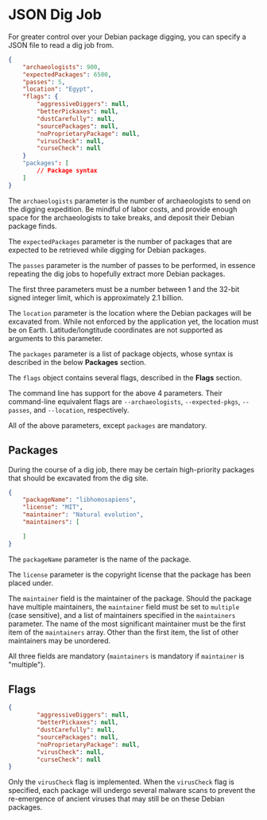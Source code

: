 # JSON Dig Job
For greater control over your Debian package digging, you can specify a
JSON file to read a dig job from.


```json
{
    "archaeologists": 900,
    "expectedPackages": 6500,
    "passes": 5,
    "location": "Egypt",
    "flags": {
        "aggressiveDiggers": null,
        "betterPickaxes": null,
        "dustCarefully": null,
        "sourcePackages": null,
        "noProprietaryPackage": null,
        "virusCheck": null,
        "curseCheck": null
    }
    "packages": [
        // Package syntax
    ]
}
```

The `archaeologists` parameter is the number of archaeologists to send on the
digging expedition. Be mindful of labor costs, and provide enough space
for the archaeologists to take breaks, and deposit their Debian package finds.

The `expectedPackages` parameter is the number of packages that are expected
to be retrieved while digging for Debian packages.

The `passes` parameter is the number of passes to be performed, in essence
repeating the dig jobs to hopefully extract more Debian packages.

The first three parameters must be a number between 1 and the 32-bit signed
integer limit, which is approximately 2.1 billion.

The `location` parameter is the location where the Debian packages will be
excavated from. While not enforced by the application yet, the location
must be on Earth. Latitude/longtitude coordinates are not supported as
arguments to this parameter.

The `packages` parameter is a list of package objects, whose syntax is
described in the below **Packages** section.

The `flags` object contains several flags, described in the **Flags**
section.

The command line has support for the above 4 parameters. Their command-line
equivalent flags are `--archaeologists`, `--expected-pkgs`, `--passes`,
and `--location`, respectively.

All of the above parameters, except `packages` are mandatory.

## Packages

During the course of a dig job, there may be certain high-priority packages
that should be excavated from the dig site.

```json
{
    "packageName": "libhomosapiens",
    "license": "MIT",
    "maintainer": "Natural evolution",
    "maintainers": [

    ]
}
```

The `packageName` parameter is the name of the package.

The `license` parameter is the copyright license that the package has been
placed under.

The `maintainer` field is the maintainer of the package. Should the package
have multiple maintainers, the `maintainer` field must be set to `multiple`
(case sensitive), and a list of maintainers specified in the `maintainers`
parameter. The name of the most significant maintainer must be the first
item of the `maintainers` array. Other than the first item, the list of
other maintainers may be unordered.

All three fields are mandatory (`maintainers` is mandatory if `maintainer`
is "multiple").

## Flags

```json
{
        "aggressiveDiggers": null,
        "betterPickaxes": null,
        "dustCarefully": null,
        "sourcePackages": null,
        "noProprietaryPackage": null,
        "virusCheck": null,
        "curseCheck": null
}
```

Only the `virusCheck` flag is implemented. When the `virusCheck` flag is
specified, each package will undergo several malware scans to prevent
the re-emergence of ancient viruses that may still be on these Debian
packages.
